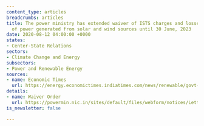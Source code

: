 ```yaml
---
content_type: articles
breadcrumbs: articles
title: The power ministry has extended waiver of ISTS charges and losses on supply
  of power generated from solar and wind sources until 30 June, 2023
date: 2020-08-12 04:00:00 +0000
states:
- Center-State Relations
sectors:
- Climate Change and Energy
subsectors:
- Power and Renewable Energy
sources:
- name: Economic Times
  url: https://energy.economictimes.indiatimes.com/news/renewable/govt-grants-ists-waiver-extension-for-solar-wind-projects-until-june-2023/77390466
details:
- name: Waiver Order
  url: https://powermin.nic.in/sites/default/files/webform/notices/Letter_dtd_5Aug_2020_reg_Waiver_of_ISTS_charges_and_losses.pdf
is_newsletter: false

---
```

